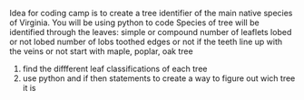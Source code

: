 Idea for coding camp is to create a tree identifier of the main native species of Virginia.
You will be using python to code 
Species of tree will be identified through the leaves: 
    simple or compound
    number of leaflets
    lobed or not lobed
    number of lobs
    toothed edges or not
    if the teeth line up with the veins or not
start with maple, poplar, oak tree
1. find the diffferent leaf classifications of each tree
2. use python and if then statements to create a way to figure out wich tree it is